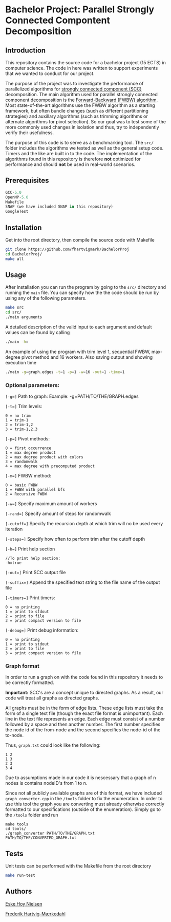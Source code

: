 # Bachelor Project: Parallel Strongly Connected Compontent Decomposition

## Introduction

This repository contains the source code for a bachelor project (15 ECTS) in computer science. The code in here was written to support experiments that we wanted to conduct for our project.

The purpose of the project was to investigate the performance of parallelized algorithms for [strongly connected component (SCC)](https://www.geeksforgeeks.org/strongly-connected-components/) decomposition. The main algorithm used for parallel strongly connected component decomposition is the [Forward-Backward (FWBW) algorithm](https://www.sandia.gov/~apinar/papers/irreg00.pdf). Most state-of-the-art algorithms use the FWBW algorithm as a starting framework, but often bundle changes (such as different partitioning strategies) and auxillary algorithms (such as trimming algorithms or alternate algorithms for pivot selection). So our goal was to test some of the more commonly used changes in isolation and thus, try to independently verify their usefulness.

The purpose of this code is to serve as a benchmarking tool. The `src/` folder includes the algorithms we tested as well as the general setup code. Timers and the like are built in to the code. The implementation of the algorithms found in this repository is therefore **not** optimized for performance and should **not** be used in real-world scenarios.

## Prerequisites

```python
GCC-5.0
OpenMP-5.0
Makefile
SNAP (we have included SNAP in this repository)
GoogleTest
```

## Installation

Get into the root directory, then compile the source code with Makefile
```sh
git clone https://github.com/fhartvigmark/BachelorProj
cd BachelorProj/
make all
```

## Usage

After installation you can run the program by going to the `src/` directory and running the `main` file. You can specify how the the code should be run by using any of the following parameters.
```sh
make src
cd src/
./main arguments
```

A detailed description of the valid input to each argument and default values can be found by calling
```sh
./main -h=
```

An example of using the program with trim level 1, sequential FWBW, max-degree pivot method and 16 workers. Also saving output and showing execution time
```sh
./main -g=graph.edges -t=1 -p=1 -w=16 -out=1 -time=1
```

### Optional parameters:

`[-g=]` Path to graph:
	Example:
	-g=PATH/TO/THE/GRAPH.edges

`[-t=]` Trim levels:

	0 = no trim
	1 = trim-1
	2 = trim-1,2
	3 = trim-1,2,3

`[-p=]` Pivot methods:

	0 = first occurrence
	1 = max degree product
	2 = max degree product with colors
	3 = randomwalk
	4 = max degree with precomputed product

`[-m=]` FWBW method:

	0 = basic FWBW
	1 = FWBW with parallel bfs
	2 = Recursive FWBW

`[-w=]` Specify maximum amount of workers

`[-rand=]` Specify amount of steps for randomwalk

`[-cutoff=]` Specify the recursion depth at which trim will no be used every iteration

`[-steps=]` Specify how often to perform trim after the cutoff depth

`[-h=]` Print help section

	//To print help section:
	-h=true

`[-out=]` Print SCC output file

`[-suffix=]` Append the specified text string to the file name of the output file


`[-timers=]` Print timers:

	0 = no printing
	1 = print to stdout
	2 = print to file
	3 = print compact version to file

`[-debug=]` Print debug information:

	0 = no printing
	1 = print to stdout
	2 = print to file
	3 = print compact version to file

### Graph format

In order to run a graph on with the code found in this repository it needs to be correctly formatted.

**Important:** SCC's are a concept unique to directed graphs. As a result, our code will treat all graphs as directed graphs.

All graphs must be in the form of edge lists. These edge lists must take the form of a single text file (though the exact file format is unimportant). Each line in the text file represents an edge. Each edge must consist of a number followed by a space and then another number. The first number specifies the node id of the from-node and the second specifies the node-id of the to-node.

Thus, `graph.txt` could look like the following:
```
1 2
1 3
2 3
3 4
```
Due to assumptions made in our code it is nescessary that a graph of n nodes is contains nodeID's from 1 to n. 

Since not all publicly available graphs are of this format, we have included `graph_converter.cpp` in the `/tools` folder to fix the enumeration. In order to use this tool the graph you are converting must already otherwise correctly formatted to our specifications (outside of the enumeration). Simply go to the `/tools` folder and run
```
make tools
cd tools/
./graph_converter PATH/TO/THE/GRAPH.txt PATH/TO/THE/CONVERTED_GRAPH.txt
```

## Tests
Unit tests can be performed with the Makefile from the root directory
```sh
make run-test
```

## Authors

[Eske Hoy Nielsen](https://www.github.com/4ever2/)

[Frederik Hartvig-Mærkedahl](https://www.github.com/fhartvigmark/)
